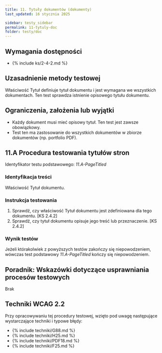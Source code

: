 ```yaml
---
title: 11. Tytuły dokumentów (dokumenty)
last_updated: 16 stycznia 2025

sidebar: testy_sidebar
permalink: 11-tytuly-doc
folder: testy/doc
---
```



## Wymagania dostępności
- {% include ks/2-4-2.md %}

## Uzasadnienie metody testowej
Właściwość Tytuł definiuje tytuł dokumentu i jest wymagana we wszystkich dokumentach. Ten test sprawdza istnienie opisowego tytułu dokumentu.

## Ograniczenia, założenia lub wyjątki
-   Każdy dokument musi mieć opisowy tytuł. Ten test jest zawsze obowiązkowy.
-	Test ten ma zastosowanie do wszystkich dokumentów w zbiorze dokumentów (np. portfolio PDF).


## 11.A Procedura testowania tytułów stron
Identyfikator testu podstawowego: _11.A-PageTitled_

### Identyfikacja treści
<p id="d11aIC">Właściwość Tytuł dokumentu.</p>

### Instrukcja testowania

1.  Sprawdź, czy właściwość Tytuł dokumentu jest zdefiniowana dla tego dokumentu. [KS 2.4.2]
2.  Sprawdź, czy tytuł dokumentu opisuje jego treść lub przeznaczenie. [KS 2.4.2]

### Wynik testów
<p id="d11aTR">Jeżeli którakolwiek z powyższych testów zakończy się niepowodzeniem, wówczas test podstawowy <em>11.A-PageTitled</em> kończy się niepowodzeniem.</p>

##  Poradnik: Wskazówki dotyczące usprawniania procesów testowych
Brak

## Techniki WCAG 2.2
Przy opracowywaniu tej procedury testowej, wzięto pod uwagę następujące wystarczające techniki i typowe błędy:

- {% include techniki/G88.md %}
- {% include techniki/H25.md %}
- {% include techniki/PDF18.md %}
- {% include techniki/F25.md %}
